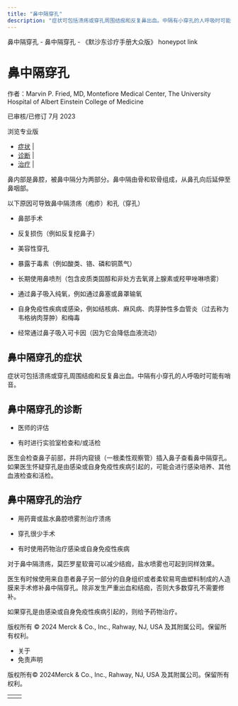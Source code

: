 ```yaml
---
title: "鼻中隔穿孔"
description: "症状可包括溃疡或穿孔周围结痂和反复鼻出血。中隔有小穿孔的人呼吸时可能有哨音。"
---
```


﻿鼻中隔穿孔 \- 鼻中隔穿孔 \- 《默沙东诊疗手册大众版》 honeypot link

# 鼻中隔穿孔

作者：Marvin P. Fried, MD, Montefiore Medical Center, The University Hospital of
Albert Einstein College of Medicine

已审核/已修订 7月 2023

浏览专业版

- [症状](#症状_v28482686_zh) \|
- [诊断](#诊断_v28482689_zh) \|
- [治疗](#治疗_v28482695_zh) \|

鼻内部是鼻腔，被鼻中隔分为两部分。鼻中隔由骨和软骨组成，从鼻孔向后延伸至鼻咽部。

以下原因可导致鼻中隔溃疡（疱疹）和孔（穿孔）

- 鼻部手术

- 反复损伤（例如反复挖鼻子）

- 美容性穿孔

- 暴露于毒素（例如酸类、铬、磷和铜蒸气）

- 长期使用鼻喷剂（包含皮质类固醇和非处方去氧肾上腺素或羟甲唑啉喷雾）

- 通过鼻子吸入纯氧，例如通过鼻塞或鼻罩输氧

- 自身免疫性疾病或感染，例如结核病、麻风病、肉芽肿性多血管炎（过去称为韦格纳肉芽肿）和梅毒

- 经常通过鼻子吸入可卡因（因为它会降低血液流动）


## 鼻中隔穿孔的症状

症状可包括溃疡或穿孔周围结痂和反复鼻出血。中隔有小穿孔的人呼吸时可能有哨音。

## 鼻中隔穿孔的诊断

- 医师的评估

- 有时进行实验室检查和/或活检


医生会检查鼻子前部，并将内窥镜（一根柔性观察管）插入鼻子查看鼻中隔穿孔。如果医生怀疑穿孔是由感染或自身免疫性疾病引起的，可能会进行感染培养、其他血液检查和活检。

## 鼻中隔穿孔的治疗

- 用药膏或盐水鼻腔喷雾剂治疗溃疡

- 穿孔很少手术

- 有时使用药物治疗感染或自身免疫性疾病


对于鼻中隔溃疡，莫匹罗星软膏可以减少结痂，盐水喷雾也可起到同样效果。

医生有时候使用来自患者鼻子另一部分的自身组织或者柔软易弯曲塑料制成的人造膜来手术修补鼻中隔穿孔。除非发生严重出血和结痂，否则大多数穿孔不需要修补。

如果穿孔是由感染或自身免疫性疾病引起的，则给予药物治疗。



版权所有 © 2024
Merck & Co., Inc., Rahway, NJ, USA 及其附属公司。保留所有权利。

- 关于
- 免责声明

版权所有© 2024Merck & Co., Inc., Rahway, NJ, USA 及其附属公司。保留所有权利。

|     |     |
| --- | --- |
|  |  |